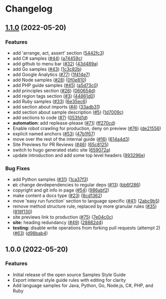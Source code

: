 # Changelog

## [1.1.0](https://github.com/GoogleCloudPlatform/samples-style-guide/compare/v1.0.0...v1.1.0) (2022-05-20)


### Features

* add 'arrange, act, assert' section ([5442fc3](https://github.com/GoogleCloudPlatform/samples-style-guide/commit/5442fc3c5ce2ca0427c26bee408455e9c362787e))
* add C# samples ([#44](https://github.com/GoogleCloudPlatform/samples-style-guide/issues/44)) ([a74459c](https://github.com/GoogleCloudPlatform/samples-style-guide/commit/a74459c5b74d656db887eb36b8956d373135f111))
* add github to menu bar ([#32](https://github.com/GoogleCloudPlatform/samples-style-guide/issues/32)) ([43d489a](https://github.com/GoogleCloudPlatform/samples-style-guide/commit/43d489a59f7baab8ff766fd1f786a981cc75a948))
* add Go samples ([#43](https://github.com/GoogleCloudPlatform/samples-style-guide/issues/43)) ([1c3c82b](https://github.com/GoogleCloudPlatform/samples-style-guide/commit/1c3c82baf7107faaf79162f4daab47c1bba713ea))
* add Google Analytics ([#77](https://github.com/GoogleCloudPlatform/samples-style-guide/issues/77)) ([1f414e7](https://github.com/GoogleCloudPlatform/samples-style-guide/commit/1f414e7088526f17b9d05aa258efde08642ee1c5))
* add Node samples ([#28](https://github.com/GoogleCloudPlatform/samples-style-guide/issues/28)) ([0f0e810](https://github.com/GoogleCloudPlatform/samples-style-guide/commit/0f0e8103d56c5731853a7f26e8864678fe7f3e01))
* add PHP guide samples ([#45](https://github.com/GoogleCloudPlatform/samples-style-guide/issues/45)) ([a5d73c0](https://github.com/GoogleCloudPlatform/samples-style-guide/commit/a5d73c0710a6f573c6b7362fe2f1d64220e7cffd))
* add principles section ([#26](https://github.com/GoogleCloudPlatform/samples-style-guide/issues/26)) ([060654d](https://github.com/GoogleCloudPlatform/samples-style-guide/commit/060654dc37109cc6820a2815d099130f8ef75ca9))
* add region tags section ([#3](https://github.com/GoogleCloudPlatform/samples-style-guide/issues/3)) ([44861d0](https://github.com/GoogleCloudPlatform/samples-style-guide/commit/44861d0d3d1c500aaca0b5b2f4857426d0ae069c))
* add Ruby samples ([#33](https://github.com/GoogleCloudPlatform/samples-style-guide/issues/33)) ([6e35ec6](https://github.com/GoogleCloudPlatform/samples-style-guide/commit/6e35ec6d31ee1eab225de23230cd8670a21b86e1))
* add section about imports ([#4](https://github.com/GoogleCloudPlatform/samples-style-guide/issues/4)) ([33adb31](https://github.com/GoogleCloudPlatform/samples-style-guide/commit/33adb313c6a4a20a8f09ad3332258c5969c5c115))
* add section about sample description ([#5](https://github.com/GoogleCloudPlatform/samples-style-guide/issues/5)) ([1d7009c](https://github.com/GoogleCloudPlatform/samples-style-guide/commit/1d7009c943077f7f07779ea089da1ca9593c8374))
* add sections to code ([#7](https://github.com/GoogleCloudPlatform/samples-style-guide/issues/7)) ([053fd1d](https://github.com/GoogleCloudPlatform/samples-style-guide/commit/053fd1de4f1893b962ad66cc642a9dff1421824d))
* **automation:** add replease-please ([#71](https://github.com/GoogleCloudPlatform/samples-style-guide/issues/71)) ([ff270cd](https://github.com/GoogleCloudPlatform/samples-style-guide/commit/ff270cdf4c88f17da33e1449793a9ea9e925d039))
* Enable robot crawling for production, deny on preview ([#76](https://github.com/GoogleCloudPlatform/samples-style-guide/issues/76)) ([de21556](https://github.com/GoogleCloudPlatform/samples-style-guide/commit/de21556929198daf6a680d45230b4296ea03ec4e))
* explicit named anchors ([#53](https://github.com/GoogleCloudPlatform/samples-style-guide/issues/53)) ([47b1f67](https://github.com/GoogleCloudPlatform/samples-style-guide/commit/47b1f67d39c60e42a0d929ea99b0cbf108636ba1))
* move over the rest of the internal guide ([#16](https://github.com/GoogleCloudPlatform/samples-style-guide/issues/16)) ([614a4d3](https://github.com/GoogleCloudPlatform/samples-style-guide/commit/614a4d3f7bd5c826c6ecaad4bd67178ceef26a87))
* Site Previews for PR Reviews ([#46](https://github.com/GoogleCloudPlatform/samples-style-guide/issues/46)) ([65c8125](https://github.com/GoogleCloudPlatform/samples-style-guide/commit/65c812525fa79dd17d3d4b18a631e55807a586fa))
* switch to hugo generated static site ([659072a](https://github.com/GoogleCloudPlatform/samples-style-guide/commit/659072a3e637ffd84e3c0c9853df49de15293111))
* update introduction and add some top level headers ([993296e](https://github.com/GoogleCloudPlatform/samples-style-guide/commit/993296e271415cf2421f9ab724eadbfbad3cccc6))


### Bug Fixes

* add Python samples ([#31](https://github.com/GoogleCloudPlatform/samples-style-guide/issues/31)) ([1ca37f3](https://github.com/GoogleCloudPlatform/samples-style-guide/commit/1ca37f3ad7b138573a29bad9f66e49b6e592cf34))
* **ci:** change devdependencies to regular deps ([#13](https://github.com/GoogleCloudPlatform/samples-style-guide/issues/13)) ([bb6f286](https://github.com/GoogleCloudPlatform/samples-style-guide/commit/bb6f286eadf88084a4e75125ffffcbbe5f93dc5b))
* copyright and git info in page ([#54](https://github.com/GoogleCloudPlatform/samples-style-guide/issues/54)) ([986abf2](https://github.com/GoogleCloudPlatform/samples-style-guide/commit/986abf2f8c2d256c092ca2123ca47139c7b5e23a))
* make content a docs type ([#23](https://github.com/GoogleCloudPlatform/samples-style-guide/issues/23)) ([8cd1362](https://github.com/GoogleCloudPlatform/samples-style-guide/commit/8cd136274025eacd8f0662ba8404629065b75842))
* move 'easy run function' section to language specific ([#41](https://github.com/GoogleCloudPlatform/samples-style-guide/issues/41)) ([2abc9b5](https://github.com/GoogleCloudPlatform/samples-style-guide/commit/2abc9b5eef0c3e22e17a2bb4cbe45a43e978d45e))
* remove method structure rule, replaced by more granular rules ([#35](https://github.com/GoogleCloudPlatform/samples-style-guide/issues/35)) ([819f130](https://github.com/GoogleCloudPlatform/samples-style-guide/commit/819f130aad78c5a40e535cba472b12b51590fde3))
* site previews link to production ([#75](https://github.com/GoogleCloudPlatform/samples-style-guide/issues/75)) ([7e04c0c](https://github.com/GoogleCloudPlatform/samples-style-guide/commit/7e04c0c344a088a9b272df11cebe11d58c5a05a4))
* **site:** heading redundancy ([#49](https://github.com/GoogleCloudPlatform/samples-style-guide/issues/49)) ([28882d4](https://github.com/GoogleCloudPlatform/samples-style-guide/commit/28882d4ed6ec73e02496ea633a949a1622a4fa5f))
* **testing:** disable write operations from forking pull requests (attempt 2) ([#63](https://github.com/GoogleCloudPlatform/samples-style-guide/issues/63)) ([d98bab4](https://github.com/GoogleCloudPlatform/samples-style-guide/commit/d98bab4e8c7d56388dcc98f302bc84589e4a7c10))

## 1.0.0 (2022-05-20)


### Features

* Initial release of the open source Samples Style Guide
* Export internal style guide rules with editing for clarity
* Add language samples for Java, Python, Go, Node.js, C#, PHP, and Ruby
